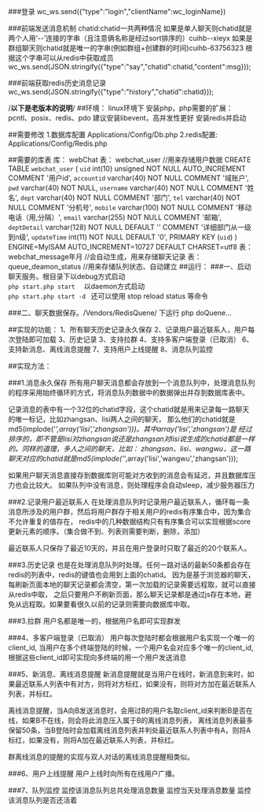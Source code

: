 ###登录
wc_ws.send({"type":"login","clientName":wc_loginName})

###前端发送消息机制
chatid:chatid一共两种情况
	       如果是单人聊天则chatid就是两个人用‘--’连接的字串（且注意俩名称是经过sort排序的）cuihb--xieyx
	       如果是群组聊天则chatid就是唯一的字串(例如群组+创建群的时间)cuihb-63756323 根据这个字串可以从redis中获取成员
wc_ws.send(JSON.stringify({"type":"say","chatid":chatid,"content":msg}));

###前端获取redis历史消息记录
wc_ws.send(JSON.stringify({"type":"history","chatid":chatid}));



/**以下是老版本的说明**/
##环境：
linux环境下
安装php，php需要的扩展：pcntl、posix、redis、pdo
建议安装libevent，高并发性更好
安装redis并启动

##需要修改
1.数据库配置 Applications/Config/Db.php
2.redis配置: Applications/Config/Redis.php

##需要的库表 
  库： webChat
  表： webchat_user //用来存储用户数据
  		CREATE TABLE `webchat_user` (
		  `uid` int(10) unsigned NOT NULL AUTO_INCREMENT COMMENT '用户id',
		  `accountid` varchar(40) NOT NULL COMMENT '域账户',
		  `pwd` varchar(40) NOT NULL,
		  `username` varchar(40) NOT NULL COMMENT '姓名',
		  `dept` varchar(40) NOT NULL COMMENT '部门',
		  `tel` varchar(40) NOT NULL COMMENT '分机号',
		  `mobile` varchar(100) NOT NULL COMMENT '移动电话（用,分隔）',
		  `email` varchar(255) NOT NULL COMMENT '邮箱',
		  `deptDetail` varchar(128) NOT NULL DEFAULT '' COMMENT '详细部门从一级到n级',
		  `updateTime` int(11) NOT NULL DEFAULT '0',
		  PRIMARY KEY (`uid`)
		) ENGINE=MyISAM AUTO_INCREMENT=10727 DEFAULT CHARSET=utf8
  表：webchat_message年月 //会自动生成，用来存储聊天记录
  表：queue_deamon_status //用来存储队列状态、自动建立
##运行：
###一、启动聊天服务。根目录下以debug方式启动  
	```php start.php start  ```
	以daemon方式启动  
	```php start.php start -d ```
	还可以使用 stop reload status 等命令
	
###二、聊天数据保存。/Vendors/RedisQuene/ 下运行 php doQuene...

##实现的功能：
1、所有聊天历史记录永久保存
2、记录用户最近联系人，用户每次登陆即可加载
3、历史记录
3、支持拉群
4、支持多客户端登录（已取消）
6、支持新消息、离线消息提醒
7、支持用户上线提醒
8、消息队列监控



##实现方法：

###1.消息永久保存
 所有用户聊天消息都会存放到一个消息队列中，处理消息队列的程序采用始终循环的方式，将消息队列数据中的数据弹出并存到数据库表中。
 
 记录消息的表中有一个32位的chatid字段，这个chatid就是用来记录每一路聊天的唯一标记，比如zhangsan、lisi两人之间的聊天，
 那么他们的chatid就是md5(implode('_',array('lisi','zhangsan')))。其中array('lisi','zhangsan')是
 经过排序的，即不管是lisi对zhangsan说还是zhangsan对lisi说生成的chatid都是一样的。同样的道理，多人之间的聊天，比如：
 zhangsan、lisi、wangwu，这一路聊天对应的chatid就是md5(implode('_',array('lisi','wangwu','zhangsan')));
 
 如果用户聊天消息直接存到数据库则可能对方收到的消息会有延迟，并且数据库压力也会比较大。
 如果队列中没有消息，则处理程序会自动sleep，减少服务器压力
 
###2.记录用户最近联系人
 在处理消息队列时记录用户最近联系人，循环每一条消息所涉及的用户群，然后将用户群存于相关用户的redis有序集合中，因为集合不允许重复的值存在，
 redis中的几种数据结构只有有序集合可以实现根据score更新元素的顺序。（集合做不到、列表则需要判断，删除，添加）
 
 最近联系人只保存了最近10天的，并且在用户登录时只取了最近的20个联系人。
 
###3.历史记录
 也是在处理消息队列时处理。任何一路对话的最新50条都会存在redis的列表中，redis的键值也会用到上面的chatid。
 因为是基于浏览器的聊天，每刷新页面本地的聊天记录都会清空，第一次加载的记录需要远程取，就可以直接从redis中取，
 之后只要用户不刷新页面，那么聊天记录都是通过js存在本地，避免从远程取。如果要看很久以前的记录则需要向数据库中取。
 
###3.拉群
 用户名都是唯一的，根据用户名即可实现群发
 
###4、多客户端登录（已取消）
 用户每次登陆时都会根据用户名实现一个唯一的client_id, 当用户在多个终端登陆的时候，一个用户名会对应多个唯一的client_id,
 根据这些client_id即可实现向多终端的用一个用户发送消息
 
###5、新消息、离线消息提醒
 新消息提醒就是当用户在线时，新消息到来时，如果最近联系人列表中有对方，则将对方标红，如果没有，则将对方加在最近联系人列表，并标红。
 
 离线消息提醒，当A向B发送消息时，会用过B的用户名取client_id来判断B是否在线，如果B不在线，则会将此消息压入属于B的离线消息列表，
 离线消息列表最多保留50条，当B登陆时会加载离线消息列表并判处最近联系人列表中有A，则将A标红，如果没有，则将A加在最近联系人列表，并标红。
 
 群离线消息的提醒的实现与双人对话的离线消息提醒相类似。
 
###6、用户上线提醒
 用户上线时向所有在线用户广播。
 
###7、队列监控
 监控该消息队列总共处理消息数量
 监控当天处理消息数量
 监控该消息队列是否还活着
